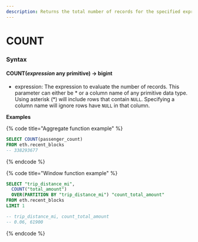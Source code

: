 ```yaml
---
description: Returns the total number of records for the specified expression.
---
```


# COUNT

### Syntax <a href="#syntax" id="syntax"></a>

#### COUNT(_expression_ any primitive) → bigint <a href="#countexpression-any-primitive--bigint" id="countexpression-any-primitive--bigint"></a>

* expression: The expression to evaluate the number of records. This parameter can either be \* or a column name of any primitive data type. Using asterisk (\*) will include rows that contain `NULL`. Specifying a column name will ignore rows have `NULL` in that column.

**Examples**

{% code title="Aggregate function example" %}
```sql
SELECT COUNT(passenger_count) 
FROM eth.recent_blocks
-- 338293677
```
{% endcode %}

{% code title="Window function example" %}
```sql
SELECT "trip_distance_mi",
  COUNT("total_amount") 
  OVER(PARTITION BY "trip_distance_mi") "count_total_amount"
FROM eth.recent_blocks
LIMIT 1

-- trip_distance_mi, count_total_amount
-- 0.06, 61900
```
{% endcode %}
